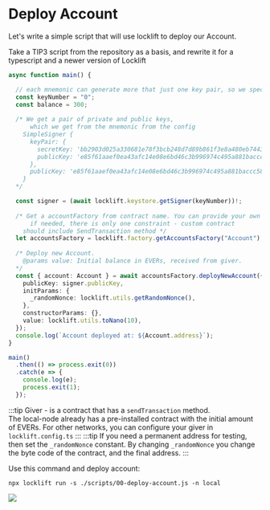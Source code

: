 # Deploy Account

Let's write a simple script that will use locklift to deploy our Account.&#x20;

Take a TIP3 script from the repository as a basis, and rewrite it for a typescript and a newer version of Locklift

``` typescript
async function main() {

  // each mnemonic can generate more that just one key pair, so we specify which pair do we want.
  const keyNumber = "0";
  const balance = 300;
  
  /* We get a pair of private and public keys,
      which we get from the mnemonic from the config
    SimpleSigner {
      keyPair: {
        secretKey: 'bb2903d025a330681e78f3bcb248d7d89b861f3e8a480eb74438ec0299319f7a',
        publicKey: 'e85f61aaef0ea43afc14e08e6bd46c3b996974c495a881baccc58760f6349300'
      },
      publicKey: 'e85f61aaef0ea43afc14e08e6bd46c3b996974c495a881baccc58760f6349300'
    }
  */

  const signer = (await locklift.keystore.getSigner(keyNumber))!;
  
  /* Get a accountFactory from contract name. You can provide your own implementation of account 
      if needed, there is only one constraint - custom contract
    should include SendTransaction method */
  let accountsFactory = locklift.factory.getAccountsFactory("Account");
  
  /* Deploy new Account. 
    @params value: Initial balance in EVERs, received from giver.
  */
  const { account: Account } = await accountsFactory.deployNewAccount({
    publicKey: signer.publicKey,
    initParams: {
      _randomNonce: locklift.utils.getRandomNonce(), 
    },
    constructorParams: {},
    value: locklift.utils.toNano(10),
  });
  console.log(`Account deployed at: ${Account.address}`);
}

main()
  .then(() => process.exit(0))
  .catch(e => {
    console.log(e);
    process.exit(1);
  });

```

:::tip 
Giver - is a contract that has a `sendTransaction` method.\
The local-node already
has a pre-installed contract with the initial amount of EVERs. For other networks, you can configure your giver in `locklift.config.ts`
:::
:::tip 
If you need a permanent address for testing, then set the `_randomNonce` constant. By changing  `_randomNonce` you change the byte code of the contract, and the final address.
:::


Use this command and deploy account:

```shell-session
npx locklift run -s ./scripts/00-deploy-account.js -n local
```

![](< /image(13).png>)
